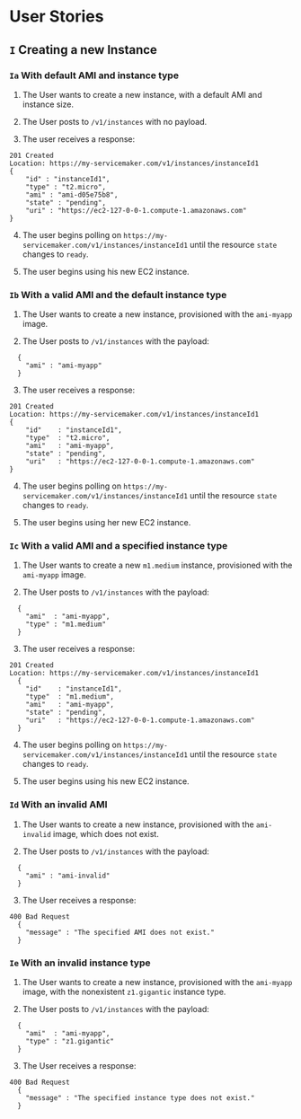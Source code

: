# User Stories

## `I` Creating a new Instance

### `Ia` With default AMI and instance type
1. The User wants to create a new instance, with a default AMI and instance size.

2. The User posts to `/v1/instances` with no payload.

3. The user receives a response:
```
201 Created
Location: https://my-servicemaker.com/v1/instances/instanceId1
{
    "id" : "instanceId1",
    "type" : "t2.micro",
    "ami" : "ami-d05e75b8",
    "state" : "pending",
    "uri" : "https://ec2-127-0-0-1.compute-1.amazonaws.com"
}
```
4. The user begins polling on `https://my-servicemaker.com/v1/instances/instanceId1` until the resource `state` changes to `ready`.

5. The user begins using his new EC2 instance.

### `Ib` With a valid AMI and the default instance type
1. The User wants to create a new instance, provisioned with the `ami-myapp` image.

2. The User posts to `/v1/instances` with the payload:
```
  {
    "ami" : "ami-myapp"
  }
```

3. The user receives a response:
```
201 Created
Location: https://my-servicemaker.com/v1/instances/instanceId1
{
    "id"    : "instanceId1",
    "type"  : "t2.micro",
    "ami"   : "ami-myapp",
    "state" : "pending",
    "uri"   : "https://ec2-127-0-0-1.compute-1.amazonaws.com"
}
```

4. The user begins polling on `https://my-servicemaker.com/v1/instances/instanceId1` until the resource `state` changes to `ready`.

5. The user begins using her new EC2 instance.

### `Ic` With a valid AMI and a specified instance type
1. The User wants to create a new `m1.medium` instance, provisioned with the `ami-myapp` image.

2. The User posts to `/v1/instances` with the payload:
```
  {
    "ami"  : "ami-myapp",
    "type" : "m1.medium"
  }
```

3. The user receives a response:
```
201 Created
Location: https://my-servicemaker.com/v1/instances/instanceId1
  {
    "id"    : "instanceId1",
    "type"  : "m1.medium",
    "ami"   : "ami-myapp",
    "state" : "pending",
    "uri"   : "https://ec2-127-0-0-1.compute-1.amazonaws.com"
  }
```

4. The user begins polling on `https://my-servicemaker.com/v1/instances/instanceId1` until the resource `state` changes to `ready`.

5. The user begins using his new EC2 instance.

### `Id` With an invalid AMI
1. The User wants to create a new instance, provisioned with the `ami-invalid` image, which does not exist.

2. The User posts to `/v1/instances` with the payload:
```
  {
    "ami" : "ami-invalid"
  }
```

3. The User receives a response:
```
400 Bad Request
  {
    "message" : "The specified AMI does not exist."
  }
```

### `Ie` With an invalid instance type
1. The User wants to create a new instance, provisioned with the `ami-myapp` image, with the nonexistent `z1.gigantic` instance type.

2. The User posts to `/v1/instances` with the payload:
```
  {
    "ami"  : "ami-myapp",
    "type" : "z1.gigantic"
  }
```

3. The User receives a response:
```
400 Bad Request
  {
    "message" : "The specified instance type does not exist."
  }
```
